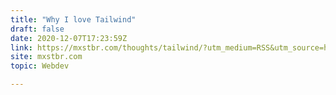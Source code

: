 ```yaml
---
title: "Why I love Tailwind"
draft: false
date: 2020-12-07T17:23:59Z
link: https://mxstbr.com/thoughts/tailwind/?utm_medium=RSS&utm_source=hune
site: mxstbr.com
topic: Webdev  

---
```

